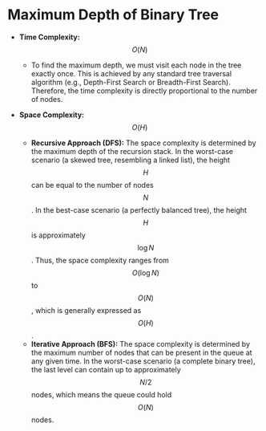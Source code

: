 # Maximum Depth of Binary Tree

*   **Time Complexity:** $$O(N)$$
    *   To find the maximum depth, we must visit each node in the tree exactly once. This is achieved by any standard tree traversal algorithm (e.g., Depth-First Search or Breadth-First Search). Therefore, the time complexity is directly proportional to the number of nodes.

*   **Space Complexity:** $$O(H)$$
    *   **Recursive Approach (DFS):** The space complexity is determined by the maximum depth of the recursion stack. In the worst-case scenario (a skewed tree, resembling a linked list), the height $$H$$ can be equal to the number of nodes $$N$$. In the best-case scenario (a perfectly balanced tree), the height $$H$$ is approximately $$\log N$$. Thus, the space complexity ranges from $$O(\log N)$$ to $$O(N)$$, which is generally expressed as $$O(H)$$.
    *   **Iterative Approach (BFS):** The space complexity is determined by the maximum number of nodes that can be present in the queue at any given time. In the worst-case scenario (a complete binary tree), the last level can contain up to approximately $$N/2$$ nodes, which means the queue could hold $$O(N)$$ nodes.
